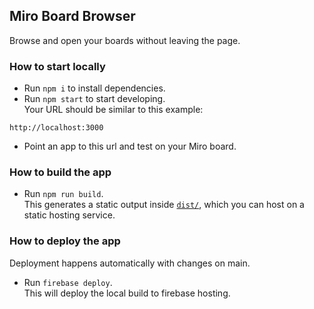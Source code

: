 ## Miro Board Browser
Browse and open your boards without leaving the page.

### How to start locally

- Run `npm i` to install dependencies.
- Run `npm start` to start developing. \
  Your URL should be similar to this example:
 ```
 http://localhost:3000
 ```
- Point an app to this url and test on your Miro board.

### How to build the app

- Run `npm run build`. \
  This generates a static output inside [`dist/`](./dist), which you can host on a static hosting
  service.

### How to deploy the app

Deployment happens automatically with changes on main.

- Run `firebase deploy`. \
  This will deploy the local build to firebase hosting.


